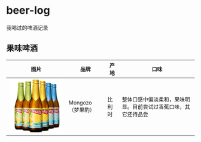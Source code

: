 # beer-log

我喝过的啤酒记录

## 果味啤酒

| 图片 | 品牌 | 产地 | 口味 |
| --- | --- | --- | --- |
| ![image](https://raw.githubusercontent.com/crackcell/beer-log/master/images/Mongozo.jpg) | Mongozo（梦果酌） | 比利时 | 整体口感中偏淡柔和，果味明显。目前尝试过香蕉口味，其它还待品尝 |